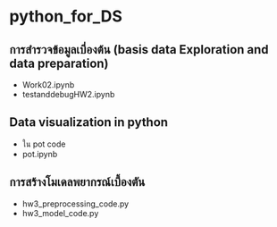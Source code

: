 # python_for_DS

## การสำรวจข้อมูลเบี่องต้น (basis data Exploration and data preparation) 
- Work02.ipynb 
- testanddebugHW2.ipynb 

## Data visualization in python 
- ใน pot code 
- pot.ipynb

## การสร้างโมเดลพยากรณ์เบี้องตัน 
- hw3_preprocessing_code.py
- hw3_model_code.py 
